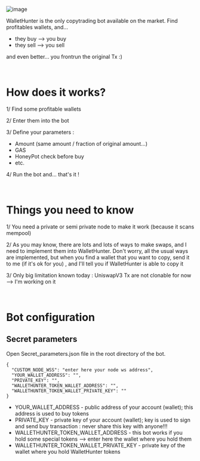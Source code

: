 ![image](https://user-images.githubusercontent.com/70858574/186650034-07175829-a345-4920-b517-bfe7c7a72cb3.png)

WalletHunter is the only copytrading bot available on the market. Find profitables wallets, and...
- they buy  --> you buy 
- they sell --> you sell

and even better... you frontrun the original Tx :)

&nbsp;

# How does it works?
1/ Find some profitable wallets

2/ Enter them into the bot

3/ Define your parameters :
- Amount (same amount / fraction of original amount...)
- GAS
- HoneyPot check before buy
- etc.

4/ Run the bot
and... that's it !

&nbsp;

# Things you need to know
1/ You need a private or semi private node to make it work (because it scans mempool)

2/ As you may know, there are lots and lots of ways to make swaps, and I need to implement them into WalletHunter.
Don't worry, all the usual ways are implemented, but when you find a wallet that you want to copy, send it to me (if it's ok for you) , and I'll tell you if WalletHunter is able to copy it

3/ Only big limitation known today : UniswapV3 Tx are not clonable for now --> I'm working on it

&nbsp;

# Bot configuration
## Secret parameters
Open Secret_parameters.json file in the root directory of the bot. 

```
{
  "CUSTOM_NODE_WSS": "enter here your node ws address",
  "YOUR_WALLET_ADDRESS": "",
  "PRIVATE_KEY": "",
  "WALLETHUNTER_TOKEN_WALLET_ADDRESS": "",
  "WALLETHUNTER_TOKEN_WALLET_PRIVATE_KEY": ""
}
```

- YOUR_WALLET_ADDRESS - public address of your account (wallet); this address is used to buy tokens
- PRIVATE_KEY - private key of your account (wallet); key is used to sign and send buy transaction : never share this key with anyone!!!
- WALLETHUNTER_TOKEN_WALLET_ADDRESS - this bot works if you hold some special tokens --> enter here the wallet where you hold them
- WALLETHUNTER_TOKEN_WALLET_PRIVATE_KEY - private key of the wallet where you hold WalletHunter tokens

